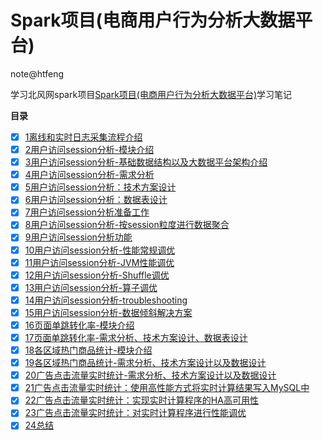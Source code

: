 # Spark项目(电商用户行为分析大数据平台)
note@htfeng

学习北风网spark项目[Spark项目(电商用户行为分析大数据平台)](README.md)学习笔记

**目录**


- [X] [1离线和实时日志采集流程介绍](1离线和实时日志采集流程介绍.md)
- [X] [2用户访问session分析-模块介绍](2用户访问session分析-模块介绍.md)
- [X] [3用户访问session分析-基础数据结构以及大数据平台架构介绍](3用户访问session分析-基础数据结构以及大数据平台架构介绍.md)
- [X] [4用户访问session分析-需求分析](4用户访问session分析-需求分析.md)
- [X] [5用户访问session分析：技术方案设计](5用户访问session分析：技术方案设计.md)
- [X] [6用户访问session分析：数据表设计](6用户访问session分析：数据表设计.md)
- [X] [7用户访问session分析准备工作](7用户访问session分析准备工作.md)
- [X] [8用户访问session分析-按session粒度进行数据聚合](8用户访问session分析-按session粒度进行数据聚合.md)
- [X] [9用户访问session分析功能](9用户访问session分析功能.md)
- [X] [10用户访问session分析-性能常规调优](10用户访问session分析-性能常规调优.md)
- [X] [11用户访问session分析-JVM性能调优](11用户访问session分析-JVM性能调优.md)
- [X] [12用户访问session分析-Shuffle调优](12用户访问session分析-Shuffle调优.md)
- [X] [13用户访问session分析-算子调优](13用户访问session分析-算子调优.md)
- [X] [14用户访问session分析-troubleshooting](14用户访问session分析-troubleshooting.md)
- [X] [15用户访问session分析-数据倾斜解决方案](15用户访问session分析-数据倾斜解决方案.md)
- [X] [16页面单跳转化率-模块介绍](16页面单跳转化率-模块介绍.md)
- [X] [17页面单跳转化率-需求分析、技术方案设计、数据表设计](17页面单跳转化率-需求分析、技术方案设计、数据表设计.md)
- [X] [18各区域热门商品统计-模块介绍](18各区域热门商品统计-模块介绍.md)
- [X] [19各区域热门商品统计-需求分析、技术方案设计以及数据设计](19各区域热门商品统计-需求分析、技术方案设计以及数据设计.md)
- [X] [20广告点击流量实时统计-需求分析、技术方案设计以及数据设计](20广告点击流量实时统计-需求分析、技术方案设计以及数据设计.md)
- [X] [21广告点击流量实时统计：使用高性能方式将实时计算结果写入MySQL中](21广告点击流量实时统计：使用高性能方式将实时计算结果写入MySQL中.md)
- [X] [22广告点击流量实时统计：实现实时计算程序的HA高可用性](22广告点击流量实时统计：实现实时计算程序的HA高可用性.md)
- [X] [23广告点击流量实时统计：对实时计算程序进行性能调优](23广告点击流量实时统计：对实时计算程序进行性能调优.md)
- [X] [24总结](24总结.md)
